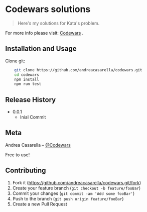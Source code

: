 # Codewars solutions
> Here's my solutions for Kata's problem.

For more info please visit: [Codewars](https://www.codewars.com/) .


## Installation and Usage

Clone git:

```sh
    git clone https://github.com/andreacasarella/codewars.git
    cd codewars
    npm install
    npm run test
```

## Release History

* 0.0.1
    * Inial Commit

## Meta

Andrea Casarella – [@Codewars](https://www.codewars.com/users/andreacasarella)

Free to use!

## Contributing

1. Fork it (<https://github.com/andreacasarella/codewars.git/fork>)
2. Create your feature branch (`git checkout -b feature/fooBar`)
3. Commit your changes (`git commit -am 'Add some fooBar'`)
4. Push to the branch (`git push origin feature/fooBar`)
5. Create a new Pull Request
